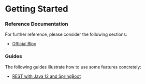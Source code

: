 # Getting Started

### Reference Documentation
For further reference, please consider the following sections:

* [Official Blog](https://knowdb.tech)

### Guides
The following guides illustrate how to use some features concretely:

* [REST with Java 12 and SpringBoot](https://knowdb.tech/java-12-how-to-create-a-rest-service-with-springboot/)

